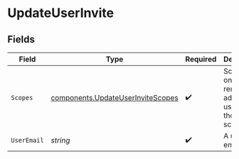 # UpdateUserInvite


## Fields

| Field                                                                                  | Type                                                                                   | Required                                                                               | Description                                                                            | Example                                                                                |
| -------------------------------------------------------------------------------------- | -------------------------------------------------------------------------------------- | -------------------------------------------------------------------------------------- | -------------------------------------------------------------------------------------- | -------------------------------------------------------------------------------------- |
| `Scopes`                                                                               | [components.UpdateUserInviteScopes](../../models/components/updateuserinvitescopes.md) | :heavy_check_mark:                                                                     | Scopes can only be removed or added if a user has those scopes.                        |                                                                                        |
| `UserEmail`                                                                            | *string*                                                                               | :heavy_check_mark:                                                                     | A user's email.                                                                        | noreply@hathora.dev                                                                    |